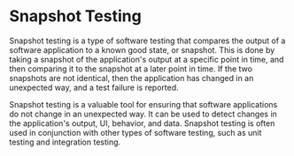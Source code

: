 # Snapshot Testing

Snapshot testing is a type of software testing that compares the output of a software application to a known good state, or snapshot. This is done by taking a snapshot of the application's output at a specific point in time, and then comparing it to the snapshot at a later point in time. If the two snapshots are not identical, then the application has changed in an unexpected way, and a test failure is reported.

Snapshot testing is a valuable tool for ensuring that software applications do not change in an unexpected way. It can be used to detect changes in the application's output, UI, behavior, and data. Snapshot testing is often used in conjunction with other types of software testing, such as unit testing and integration testing.

